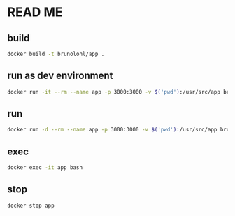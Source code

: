 # READ ME

## build

```bash
docker build -t brunolohl/app .
```

## run as dev environment

```bash
docker run -it --rm --name app -p 3000:3000 -v $('pwd'):/usr/src/app brunolohl/app bash
```

## run

```bash
docker run -d --rm --name app -p 3000:3000 -v $('pwd'):/usr/src/app brunolohl/app
```

## exec

```bash
docker exec -it app bash
```

## stop

```bash
docker stop app
```